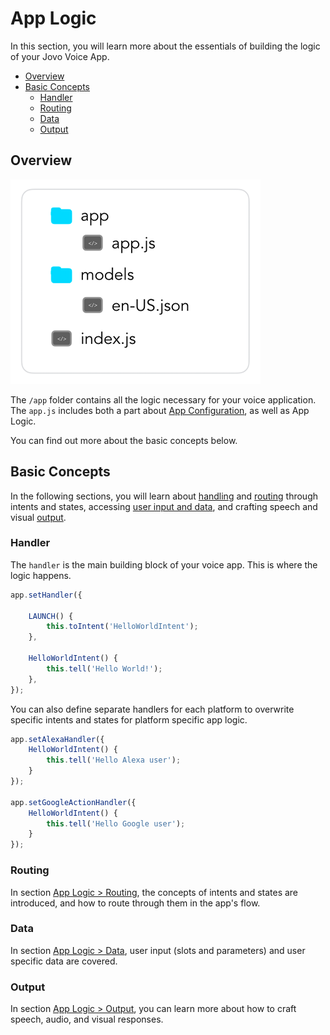 # App Logic

In this section, you will learn more about the essentials of building the logic of your Jovo Voice App.

* [Overview](#overview)
* [Basic Concepts](#basic-concepts)
  * [Handler](#handler)
  * [Routing](#routing)
  * [Data](#data)
  * [Output](#output)

## Overview

![Alexa Skill Folder in a Jovo Project](../img/folder-structure-simple.png "Alexa Skill Folder in a Jovo Project" )

The `/app` folder contains all the logic necessary for your voice application. The `app.js` includes both a part about [App Configuration](../03_app-configuration './app-configuration'), as well as App Logic.

You can find out more about the basic concepts below.

## Basic Concepts

In the following sections, you will learn about [handling](#handler) and [routing](#routing) through intents and states, accessing [user input and data](#data), and crafting speech and visual [output](#output). 

### Handler

The `handler` is the main building block of your voice app. This is where the logic happens.

```javascript
app.setHandler({

    LAUNCH() {
        this.toIntent('HelloWorldIntent');
    },

    HelloWorldIntent() {
        this.tell('Hello World!');
    },
});
```

You can also define separate handlers for each platform to overwrite specific intents and states for platform specific app logic.

```javascript
app.setAlexaHandler({
    HelloWorldIntent() {
        this.tell('Hello Alexa user');
    }
});

app.setGoogleActionHandler({
    HelloWorldIntent() {
        this.tell('Hello Google user');
    }
});
```

### Routing

In section [App Logic > Routing](./01_routing './routing'), the concepts of intents and states are introduced, and how to route through them in the app's flow.


### Data

In section [App Logic > Data](./02_data, './data'), user input (slots and parameters) and user specific data are covered.


### Output

In section [App Logic > Output](./03_output './output'), you can learn more about how to craft speech, audio, and visual responses.


<!--[metadata]: {"title": "App Logic", 
                "description": "Find out how to build voice app logic with the Jovo Framework",
                "activeSections": ["logic", "logic_index"],
                "expandedSections": "logic",
                "inSections": "logic",
                "breadCrumbs": {"Docs": "docs/",
				"App Logic": ""
                                },
		"commentsID": "framework/docs/app-logic",
		"route": "docs/logic"
                }-->
